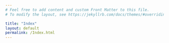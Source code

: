 ```yaml
---
# Feel free to add content and custom Front Matter to this file.
# To modify the layout, see https://jekyllrb.com/docs/themes/#overriding-theme-defaults

title: "Index"
layout: default
permalink: /Index.html
---
```

